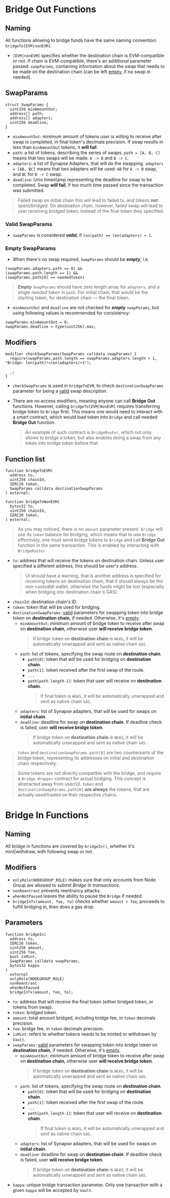 # Bridge Out Functions

## Naming

All functions allowing to bridge funds have the same naming convention: `bridgeTo[EVM|nonEVM]`.

- `[EVM|nonEVM]` specifies whether the destination chain is EVM-compatible or not. If chain is EVM-compatible, there's an additional parameter passed: `swapParams`,
  containing information about the swap that needs to be made on the destination chain (can be left [empty](#empty-swapparams), if no swap in needed).

## SwapParams

```solidity
struct SwapParams {
  uint256 minAmountOut;
  address[] path;
  address[] adapters;
  uint256 deadline;
}

```

- `minAmountOut`: minimum amount of tokens user is willing to receive after swap is completed, in final token's decimals precision. If swap results in less than `minAmountOut` tokens, it **will fail**.
- `path`: a list of tokens, describing the series of swaps. `path = [A, B, C]` means that two swaps will be made: `A -> B` and `B -> C`.
- `adapters`: a list of Synapse Adapters, that will do the swapping. `adapters = [AB, BC]` means that two adapters will be used: `AB` for `A -> B` swap, and `BC` for `B -> C` swap.
- `deadline`: Unix timestamp representing the deadline for swap to be completed. Swap **will fail**, if too much time passed since the transaction was submitted.

> Failed swap on initial chain this will lead to failed tx, and tokens **not** spent/bridged. On destination chain, however, failed swap will lead to user receiving bridged token, instead of the final token they specified.

### Valid SwapParams

- `swapParams` is considered **_valid_**, if `len(path) == len(adapters) + 1`.

### Empty SwapParams

- When there's no swap required, `SwapParams` should be **_empty_**, i.e.

```solidity
(swapParams.adapters.path == 0) &&
(swapParams.path.length == 1) &&
(swapParams.path[0] == neededToken)
```

> **_Empty_** `SwapParams` should have zero length array for `adapters`, and a single _needed token_ in `path`. For initial chain, that would be the starting token, for destination chain — the final token.

- `minAmountOut` and `deadline` are not checked for **_empty_** `swapParams`, but using following values is recommended for consistency:

```solidity
swapParams.minAmountOut = 0;
swapParams.deadline = type(uint256).max;
```

## Modifiers

```solidity
modifier checkSwapParams(SwapParams calldata swapParams) {
  require(swapParams.path.length == swapParams.adapters.length + 1, "Bridge: len(path)!=len(adapters)+1");

  _;
}
```

- `checkSwapParams` is used in `bridgeToEVM`, to check `destinationSwapParams` parameter for being a [valid](#valid-swapparams) swap description.

- There are no access modifiers, meaning anyone can call **Bridge Out** functions. However, calling `bridgeTo[EVM|NonEVM]` requires transferring bridge token to `Bridge` first. This means one would need to interact with a smart contract, which would load token into `Bridge` and call needed **Bridge Out** function.

  > An example of such contract is `BridgeRouter`, which not only allows to bridge a token, but also enables doing a swap from any token into bridge token before that.

## Function list

```solidity
function bridgeToEVM(
  address to,
  uint256 chainId,
  IERC20 token,
  SwapParams calldata destinationSwapParams
) external;

function bridgeToNonEVM(
  bytes32 to,
  uint256 chainId,
  IERC20 token,
) external;

```

> As you may noticed, there is no `amount` parameter present. `Bridge` will use its `token` balance for bridging, which means that to use `Bridge` effectively, one must send bridge tokens to `Bridge` and call **Bridge Out** function in the same transaction. This is enabled by interacting with `BridgeRouter`.

- `to`: address that will receive the tokens on destination chain. Unless user specified a different address, this should be user's address.
  > UI should have a warning, that is another address is specified for receiving tokens on destination chain, that it should always be the non-custodial wallet, otherwise the funds might be lost (especially when bridging into destination chain's GAS).
- `chainId`: destination chain's ID.
- `token`: token that will be used for bridging.
- `destinationSwapParams`: [valid](#valid-swapparams) parameters for swapping token into bridge token on **destination chain**, if needed. Otherwise, it's [empty](#empty-swapparams).
  - `minAmountOut`: minimum amount of bridge token to receive after swap on **destination chain**, otherwise user **will receive bridge token**.
    > If bridge token on **destination chain** is `WGAS`, it will be automatically unwrapped and sent as native chain `GAS`.
  - `path`: list of tokens, specifying the swap route on **destination chain**.
    - `path[0]`: token that will be used for bridging on **destination chain**.
    - `path[1]`: token received after the first swap of the route.
    - `...`
    - `path[path.length-1]`: token that user will receive on **destination chain**.
      > If final token is `WGAS`, it will be automatically unwrapped and sent as native chain `GAS`.
  - `adapters`: list of Synapse adapters, that will be used for swaps on **initial chain**.
  - `deadline`: deadline for swap on **destination chain**. If deadline check is failed, user **will receive bridge token**.
    > If bridge token on **destination chain** is `WGAS`, it will be automatically unwrapped and sent as native chain `GAS`.

> `token` and `destinationSwapParams.path[0]` are two counterparts of the bridge token, representing its addresses on initial and destination chain respectively.

> Some tokens are not directly compatible with the bridge, and require a `Bridge Wrapper` contract for actual bridging. This concept is abstracted away from user/UI. `token` and `destinationSwapParams.path[0]` **are always** the tokens, that are actually used/traded on their respective chains.

# Bridge In Functions

## Naming

All bridge in functions are covered by `bridgeIn()`, whether it's mint|withdraw, with following swap or not.

## Modifiers

- `onlyRole(NODEGROUP_ROLE)` makes sure that only accounts from Node Group are allowed to submit _Bridge In transactions_.
- `nonReentrant` prevents reentrancy attacks.
- `whenNotPaused` leaves the ability to pause the `Bridge` if needed.
- `bridgeInTx(amount, fee, to)` checks whether `amount > fee`, proceeds to fulfill bridging in, then does a gas drop.

## Parameters

```solidity
function bridgeIn(
  address to,
  IERC20 token,
  uint256 amount,
  uint256 fee,
  bool isMint,
  SwapParams calldata swapParams,
  bytes32 kappa
)
  external
  onlyRole(NODEGROUP_ROLE)
  nonReentrant
  whenNotPaused
  bridgeInTx(amount, fee, to);

```

- `to`: address that will receive the final token (either bridged token, or tokens from swap).
- `token`: bridged token.
- `amount`: total amount bridged, including bridge fee, in `token` decimals precision.
- `fee`: bridge fee, in `token` decimals precision.
- `isMint`: refers to whether tokens needs to be minted or withdrawn by `Vault`.
- `swapParams`: [valid](#valid-swapparams) parameters for swapping token into bridge token on **destination chain**, if needed. Otherwise, it's [empty](#empty-swapparams).
  - `minAmountOut`: minimum amount of bridge token to receive after swap on **destination chain**, otherwise user **will receive bridge token**.
    > If bridge token on **destination chain** is `WGAS`, it will be automatically unwrapped and sent as native chain `GAS`.
  - `path`: list of tokens, specifying the swap route on **destination chain**.
    - `path[0]`: token that will be used for bridging on **destination chain**.
    - `path[1]`: token received after the first swap of the route.
    - `...`
    - `path[path.length-1]`: token that user will receive on **destination chain**.
      > If final token is `WGAS`, it will be automatically unwrapped and sent as native chain `GAS`.
  - `adapters`: list of Synapse adapters, that will be used for swaps on **initial chain**.
  - `deadline`: deadline for swap on **destination chain**. If deadline check is failed, user **will receive bridge token**.
    > If bridge token on **destination chain** is `WGAS`, it will be automatically unwrapped and sent as native chain `GAS`.
- `kappa`: unique bridge transaction parameter. Only one transaction with a given `kappa` will be accepted by `Vault`.
